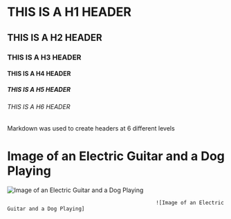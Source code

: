 # THIS IS A H1 HEADER
## THIS IS A H2 HEADER
### THIS IS A H3 HEADER
#### THIS IS A H4 HEADER
##### THIS IS A H5 HEADER
###### THIS IS A H6 HEADER




Markdown was used to create headers at 6 different levels


# Image of an Electric Guitar and a Dog Playing

![Image of an Electric Guitar and a Dog Playing](https://github.com/user-attachments/assets/549db0de-9ba9-4f2f-91b1-37acbf5d08a0)


                                                    ![Image of an Electric Guitar and a Dog Playing]
